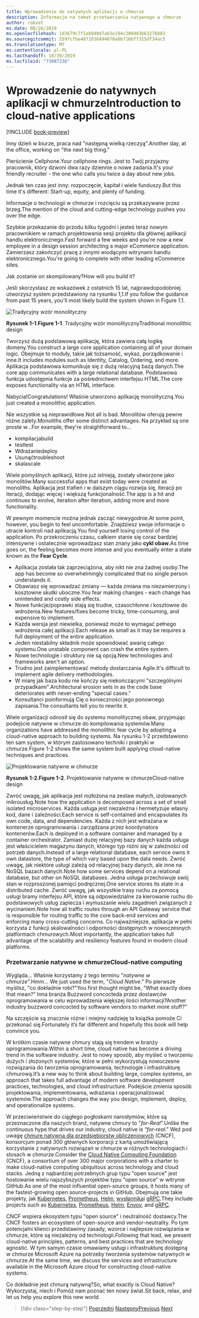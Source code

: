 ```yaml
---
title: Wprowadzenie do natywnych aplikacji w chmurze
description: Informacje na temat przetwarzania natywnego w chmurze
author: robvet
ms.date: 08/26/2019
ms.openlocfilehash: 1d3679c7f1ab940d7ab3e194c200483b63276883
ms.sourcegitcommit: 559fcfbe4871636494870a8b716bf7325df34ac5
ms.translationtype: MT
ms.contentlocale: pl-PL
ms.lasthandoff: 10/30/2019
ms.locfileid: "73087236"
---
```

# <a name="introduction-to-cloud-native-applications"></a><span data-ttu-id="06b88-103">Wprowadzenie do natywnych aplikacji w chmurze</span><span class="sxs-lookup"><span data-stu-id="06b88-103">Introduction to cloud-native applications</span></span>

[!INCLUDE [book-preview](../../../includes/book-preview.md)]

<span data-ttu-id="06b88-104">Inny dzień w biurze, praca nad "następną wielką rzeczyą".</span><span class="sxs-lookup"><span data-stu-id="06b88-104">Another day, at the office, working on "the next big thing."</span></span>

<span data-ttu-id="06b88-105">Pierścienie Cellphone.</span><span class="sxs-lookup"><span data-stu-id="06b88-105">Your cellphone rings.</span></span> <span data-ttu-id="06b88-106">Jest to Twój przyjazny pracownik, który dzwoni dwa razy dziennie o nowe zadania.</span><span class="sxs-lookup"><span data-stu-id="06b88-106">It's your friendly recruiter - the one who calls you twice a day about new jobs.</span></span>

<span data-ttu-id="06b88-107">Jednak ten czas jest inny: rozpoczęcie, kapitał i wiele funduszy.</span><span class="sxs-lookup"><span data-stu-id="06b88-107">But this time it's different: Start-up, equity, and plenty of funding.</span></span>

<span data-ttu-id="06b88-108">Informacje o technologii w chmurze i rozcięciu są przekazywane przez brzeg.</span><span class="sxs-lookup"><span data-stu-id="06b88-108">The mention of the cloud and cutting-edge technology pushes you over the edge.</span></span>

<span data-ttu-id="06b88-109">Szybkie przekazanie do przodu kilku tygodni i jesteś teraz nowym pracownikiem w ramach projektowania sesji projektu dla głównej aplikacji handlu elektronicznego.</span><span class="sxs-lookup"><span data-stu-id="06b88-109">Fast forward a few weeks and you're now a new employee in a design session architecting a major eCommerce application.</span></span> <span data-ttu-id="06b88-110">Zamierzasz zakończyć pracę z innymi wiodącymi witrynami handlu elektronicznego.</span><span class="sxs-lookup"><span data-stu-id="06b88-110">You're going to complete with other leading eCommerce sites.</span></span>

<span data-ttu-id="06b88-111">Jak zostanie on skompilowany?</span><span class="sxs-lookup"><span data-stu-id="06b88-111">How will you build it?</span></span>

<span data-ttu-id="06b88-112">Jeśli skorzystasz ze wskazówek z ostatnich 15 lat, najprawdopodobniej utworzysz system przedstawiony na rysunku 1,1.</span><span class="sxs-lookup"><span data-stu-id="06b88-112">If you follow the guidance from past 15 years, you'll most likely build the system shown in Figure 1.1.</span></span>

![Tradycyjny wzór monolityczny](./media/monolithic-design.png)

<span data-ttu-id="06b88-114">**Rysunek 1-1**.</span><span class="sxs-lookup"><span data-stu-id="06b88-114">**Figure 1-1**.</span></span> <span data-ttu-id="06b88-115">Tradycyjny wzór monolityczny</span><span class="sxs-lookup"><span data-stu-id="06b88-115">Traditional monolithic design</span></span>

<span data-ttu-id="06b88-116">Tworzysz dużą podstawową aplikację, która zawiera całą logikę domeny.</span><span class="sxs-lookup"><span data-stu-id="06b88-116">You construct a large core application containing all of your domain logic.</span></span> <span data-ttu-id="06b88-117">Obejmuje to moduły, takie jak tożsamość, wykaz, porządkowanie i inne.</span><span class="sxs-lookup"><span data-stu-id="06b88-117">It includes modules such as Identity, Catalog, Ordering, and more.</span></span> <span data-ttu-id="06b88-118">Aplikacja podstawowa komunikuje się z dużą relacyjną bazą danych.</span><span class="sxs-lookup"><span data-stu-id="06b88-118">The core app communicates with a large relational database.</span></span> <span data-ttu-id="06b88-119">Podstawowa funkcja udostępnia funkcje za pośrednictwem interfejsu HTML.</span><span class="sxs-lookup"><span data-stu-id="06b88-119">The core exposes functionality via an HTML interface.</span></span>

<span data-ttu-id="06b88-120">Nabycia!</span><span class="sxs-lookup"><span data-stu-id="06b88-120">Congratulations!</span></span>  <span data-ttu-id="06b88-121">Właśnie utworzono aplikację monolityczną.</span><span class="sxs-lookup"><span data-stu-id="06b88-121">You just created a monolithic application.</span></span>

<span data-ttu-id="06b88-122">Nie wszystkie są nieprawidłowe.</span><span class="sxs-lookup"><span data-stu-id="06b88-122">Not all is bad.</span></span> <span data-ttu-id="06b88-123">Monolitów oferują pewne różne zalety.</span><span class="sxs-lookup"><span data-stu-id="06b88-123">Monoliths offer some distinct advantages.</span></span> <span data-ttu-id="06b88-124">Na przykład są one proste w...</span><span class="sxs-lookup"><span data-stu-id="06b88-124">For example, they're straightforward to...</span></span>

- <span data-ttu-id="06b88-125">kompilacja</span><span class="sxs-lookup"><span data-stu-id="06b88-125">build</span></span>
- <span data-ttu-id="06b88-126">test</span><span class="sxs-lookup"><span data-stu-id="06b88-126">test</span></span>
- <span data-ttu-id="06b88-127">Wdrażanie</span><span class="sxs-lookup"><span data-stu-id="06b88-127">deploy</span></span>
- <span data-ttu-id="06b88-128">Usunąć</span><span class="sxs-lookup"><span data-stu-id="06b88-128">troubleshoot</span></span>
- <span data-ttu-id="06b88-129">skala</span><span class="sxs-lookup"><span data-stu-id="06b88-129">scale</span></span>

<span data-ttu-id="06b88-130">Wiele pomyślnych aplikacji, które już istnieją, zostały utworzone jako monolitów.</span><span class="sxs-lookup"><span data-stu-id="06b88-130">Many successful apps that exist today were created as monoliths.</span></span> <span data-ttu-id="06b88-131">Aplikacja jest trafień i w dalszym ciągu rozwija się, iteracji po iteracji, dodając więcej i większą funkcjonalność.</span><span class="sxs-lookup"><span data-stu-id="06b88-131">The app is a hit and continues to evolve, iteration after iteration, adding more and more functionality.</span></span>

<span data-ttu-id="06b88-132">W pewnym momencie można jednak zacząć niewygodnie.</span><span class="sxs-lookup"><span data-stu-id="06b88-132">At some point, however, you begin to feel uncomfortable.</span></span> <span data-ttu-id="06b88-133">Znajdziesz swoje informacje o utracie kontroli nad aplikacją.</span><span class="sxs-lookup"><span data-stu-id="06b88-133">You find yourself losing control of the application.</span></span> <span data-ttu-id="06b88-134">Po przekroczeniu czasu, całkiem stanie się coraz bardziej intensywne i ostatecznie wprowadzasz stan znany jako **cykl obaw**.</span><span class="sxs-lookup"><span data-stu-id="06b88-134">As time goes on, the feeling becomes more intense and you eventually enter a state known as the **Fear Cycle**.</span></span>

- <span data-ttu-id="06b88-135">Aplikacja została tak zaprzeciążona, aby nikt nie zna żadnej osoby.</span><span class="sxs-lookup"><span data-stu-id="06b88-135">The app has become so overwhelmingly complicated that no single person understands it.</span></span>
- <span data-ttu-id="06b88-136">Obawiasz się wprowadzać zmiany — każda zmiana ma niezamierzony i kosztowne skutki uboczne.</span><span class="sxs-lookup"><span data-stu-id="06b88-136">You fear making changes - each change has unintended and costly side effects.</span></span>
- <span data-ttu-id="06b88-137">Nowe funkcje/poprawki stają się trudne, czasochłonne i kosztowne do wdrożenia.</span><span class="sxs-lookup"><span data-stu-id="06b88-137">New features/fixes become tricky, time-consuming, and expensive to implement.</span></span>
- <span data-ttu-id="06b88-138">Każda wersja jest niewielka, ponieważ może to wymagać pełnego wdrożenia całej aplikacji.</span><span class="sxs-lookup"><span data-stu-id="06b88-138">Each release as small as it may be requires a full deployment of the entire application.</span></span>
- <span data-ttu-id="06b88-139">Jeden niestabilny składnik może spowodować awarię całego systemu.</span><span class="sxs-lookup"><span data-stu-id="06b88-139">One unstable component can crash the entire system.</span></span>
- <span data-ttu-id="06b88-140">Nowe technologie i struktury nie są opcją.</span><span class="sxs-lookup"><span data-stu-id="06b88-140">New technologies and frameworks aren't an option.</span></span>
- <span data-ttu-id="06b88-141">Trudno jest zaimplementować metody dostarczania Agile.</span><span class="sxs-lookup"><span data-stu-id="06b88-141">It's difficult to implement agile delivery methodologies.</span></span>
- <span data-ttu-id="06b88-142">W miarę jak baza kodu nie kończy się niekończącymi "szczególnymi przypadkami".</span><span class="sxs-lookup"><span data-stu-id="06b88-142">Architectural erosion sets in as the code base deteriorates with never-ending "special cases."</span></span>
- <span data-ttu-id="06b88-143">Konsultanci poinformują Cię o konieczności jego ponownego zapisania.</span><span class="sxs-lookup"><span data-stu-id="06b88-143">The consultants tell you to rewrite it.</span></span>

<span data-ttu-id="06b88-144">Wiele organizacji odnosił się do systemu monolitycznej obaw, przyjmując podejście natywne w chmurze do kompilowania systemów.</span><span class="sxs-lookup"><span data-stu-id="06b88-144">Many organizations have addressed the monolithic fear cycle by adopting a cloud-native approach to building systems.</span></span> <span data-ttu-id="06b88-145">Na rysunku 1-2 przedstawiono ten sam system, w którym zastosowano techniki i praktyki w chmurze.</span><span class="sxs-lookup"><span data-stu-id="06b88-145">Figure 1-2 shows the same system built applying cloud-native techniques and practices.</span></span>

![Projektowanie natywne w chmurze](./media/cloud-native-design.png)

<span data-ttu-id="06b88-147">**Rysunek 1-2**.</span><span class="sxs-lookup"><span data-stu-id="06b88-147">**Figure 1-2**.</span></span> <span data-ttu-id="06b88-148">Projektowanie natywne w chmurze</span><span class="sxs-lookup"><span data-stu-id="06b88-148">Cloud-native design</span></span>

<span data-ttu-id="06b88-149">Zwróć uwagę, jak aplikacja jest rozłożona na zestaw małych, izolowanych mikrousług.</span><span class="sxs-lookup"><span data-stu-id="06b88-149">Note how the application is decomposed across a set of small isolated microservices.</span></span> <span data-ttu-id="06b88-150">Każda usługa jest niezależna i hermetyzuje własny kod, dane i zależności.</span><span class="sxs-lookup"><span data-stu-id="06b88-150">Each service is self-contained and encapsulates its own code, data, and dependencies.</span></span> <span data-ttu-id="06b88-151">Każda z nich jest wdrażana w kontenerze oprogramowania i zarządzana przez koordynatora kontenerów.</span><span class="sxs-lookup"><span data-stu-id="06b88-151">Each is deployed in a software container and managed by a container orchestrator.</span></span> <span data-ttu-id="06b88-152">Zamiast dużej relacyjnej bazy danych każda usługa jest właścicielem magazynu danych, którego typ różni się w zależności od potrzeb danych.</span><span class="sxs-lookup"><span data-stu-id="06b88-152">Instead of a large relational database, each service owns it own datastore, the type of which vary based upon the data needs.</span></span> <span data-ttu-id="06b88-153">Zwróć uwagę, jak niektóre usługi zależą od relacyjnej bazy danych, ale inne na NoSQL bazach danych.</span><span class="sxs-lookup"><span data-stu-id="06b88-153">Note how some services depend on a relational database, but other on NoSQL databases.</span></span> <span data-ttu-id="06b88-154">Jedna usługa przechowuje swój stan w rozproszonej pamięci podręcznej.</span><span class="sxs-lookup"><span data-stu-id="06b88-154">One service stores its state in a distributed cache.</span></span> <span data-ttu-id="06b88-155">Zwróć uwagę, jak wszystkie trasy ruchu za pomocą usługi bramy interfejsu API, które są odpowiedzialne za kierowanie ruchu do podstawowych usług zaplecza i wymuszanie wielu zagadnień związanych z wycinaniem.</span><span class="sxs-lookup"><span data-stu-id="06b88-155">Note how all traffic routes through an API Gateway service that is responsible for routing traffic to the core back-end services  and enforcing many cross-cutting concerns.</span></span> <span data-ttu-id="06b88-156">Co najważniejsze, aplikacja w pełni korzysta z funkcji skalowalności i odporności dostępnych w nowoczesnych platformach chmurowych.</span><span class="sxs-lookup"><span data-stu-id="06b88-156">Most importantly, the application takes full advantage of the scalability and resiliency features found in modern cloud platforms.</span></span>

### <a name="cloud-native-computing"></a><span data-ttu-id="06b88-157">Przetwarzanie natywne w chmurze</span><span class="sxs-lookup"><span data-stu-id="06b88-157">Cloud-native computing</span></span>

<span data-ttu-id="06b88-158">Wygląda... Właśnie korzystamy z tego terminu "*natywne w chmurze*".</span><span class="sxs-lookup"><span data-stu-id="06b88-158">Hmm... We just used the term, "*Cloud Native*."</span></span> <span data-ttu-id="06b88-159">Po pierwsze myślisz, "co dokładnie robi?"</span><span class="sxs-lookup"><span data-stu-id="06b88-159">You first thought might be, “What exactly does that mean?”</span></span> <span data-ttu-id="06b88-160">Inna branża Buzzword concocteda przez dostawców oprogramowania w celu wprowadzenia większej ilości informacji?</span><span class="sxs-lookup"><span data-stu-id="06b88-160">Another industry buzzword concocted by software vendors to market more stuff?”</span></span>

<span data-ttu-id="06b88-161">Na szczęście są znacznie różne i miejmy nadzieję ta książka pomoże Ci przekonać się.</span><span class="sxs-lookup"><span data-stu-id="06b88-161">Fortunately it’s far different and hopefully this book will help convince you.</span></span>

<span data-ttu-id="06b88-162">W krótkim czasie natywne chmury stają się trendem w branży oprogramowania.</span><span class="sxs-lookup"><span data-stu-id="06b88-162">Within a short time, cloud native has become a driving trend in the software industry.</span></span> <span data-ttu-id="06b88-163">Jest to nowy sposób, aby myśleć o tworzeniu dużych i złożonych systemów, które w pełni wykorzystują nowoczesne rozwiązania do tworzenia oprogramowania, technologie i infrastrukturę chmurową.</span><span class="sxs-lookup"><span data-stu-id="06b88-163">It’s a new way to think about building large, complex systems, an approach that takes full advantage of modern software development practices, technologies, and cloud infrastructure.</span></span> <span data-ttu-id="06b88-164">Podejście zmienia sposób projektowania, implementowania, wdrażania i operacjonalizować systemów.</span><span class="sxs-lookup"><span data-stu-id="06b88-164">The approach changes the way you design, implement, deploy, and operationalize systems.</span></span>

<span data-ttu-id="06b88-165">W przeciwieństwie do ciągłego pogłoskami narosłymiów, które są przeznaczone dla naszych branż, natywne chmury to "*for-Real*".</span><span class="sxs-lookup"><span data-stu-id="06b88-165">Unlike the continuous hype that drives our industry, cloud native is “*for-real*.”</span></span> <span data-ttu-id="06b88-166">Weź pod uwagę [chmurę natywną dla przedsiębiorstw obliczeniowych](https://www.cncf.io/) (CNCF), konsorcjum ponad 300 głównych korporacji z kartą umożliwiającą korzystanie z natywnych rozwiązań w chmurze w różnych technologiach i stosach w chmurze.</span><span class="sxs-lookup"><span data-stu-id="06b88-166">Consider the [Cloud Native Computing Foundation](https://www.cncf.io/) (CNCF), a consortium of over 300 major corporations with a charter to make cloud-native computing ubiquitous across technology and cloud stacks.</span></span> <span data-ttu-id="06b88-167">Jedną z najbardziej potrzebnych grup typu "open source" jest hostowanie wielu najszybszych projektów typu "open source" w witrynie GitHub.</span><span class="sxs-lookup"><span data-stu-id="06b88-167">As one of the most influential open-source groups, it hosts many of the fastest-growing open source-projects in GitHub.</span></span> <span data-ttu-id="06b88-168">Obejmują one takie projekty, jak [Kubernetes](https://kubernetes.io/), [Prometheus](https://prometheus.io/), [Helm](https://helm.sh/), [wysłannika](https://www.envoyproxy.io/)i [gRPC](https://grpc.io/).</span><span class="sxs-lookup"><span data-stu-id="06b88-168">They include projects such as [Kubernetes](https://kubernetes.io/), [Prometheus](https://prometheus.io/), [Helm](https://helm.sh/), [Envoy](https://www.envoyproxy.io/), and [gRPC](https://grpc.io/).</span></span>

<span data-ttu-id="06b88-169">CNCF wspiera ekosystem typu "open source" i neutralność dostawcy.</span><span class="sxs-lookup"><span data-stu-id="06b88-169">The CNCF fosters an ecosystem of open-source and vendor-neutrality.</span></span> <span data-ttu-id="06b88-170">Po tym potencjalni klienci przedstawimy zasady, wzorce i najlepsze rozwiązania w chmurze, które są niezależny od technologii.</span><span class="sxs-lookup"><span data-stu-id="06b88-170">Following that lead, we present cloud-native principles, patterns, and best practices that are technology agnostic.</span></span> <span data-ttu-id="06b88-171">W tym samym czasie omawiamy usługi i infrastrukturę dostępną w chmurze Microsoft Azure na potrzeby tworzenia systemów natywnych w chmurze.</span><span class="sxs-lookup"><span data-stu-id="06b88-171">At the same time, we discuss the services and infrastructure available in the Microsoft Azure cloud for constructing cloud-native systems.</span></span>

<span data-ttu-id="06b88-172">Co dokładnie jest chmurą natywną?</span><span class="sxs-lookup"><span data-stu-id="06b88-172">So, what exactly is Cloud Native?</span></span> <span data-ttu-id="06b88-173">Wykorzystaj, niech i Pomóż nam poznać ten nowy świat.</span><span class="sxs-lookup"><span data-stu-id="06b88-173">Sit back, relax, and let us help you explore this new world.</span></span>

>[!div class="step-by-step"]
><span data-ttu-id="06b88-174">[Poprzedni](index.md)
>[Następny](definition.md)</span><span class="sxs-lookup"><span data-stu-id="06b88-174">[Previous](index.md)
[Next](definition.md)</span></span>
